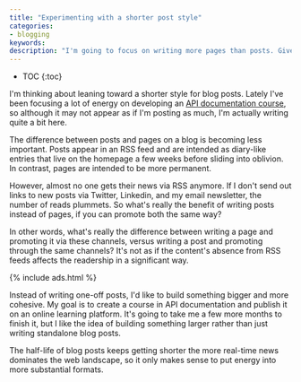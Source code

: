 ```yaml
---
title: "Experimenting with a shorter post style"
categories:
- blogging
keywords:
description: "I'm going to focus on writing more pages than posts. Given how few people use RSS, the distinction between pages and posts is becoming trivial. It makes more sense to focus my efforts on a more substantial format."
---
```


* TOC
{:toc}

I'm thinking about leaning toward a shorter style for blog posts. Lately I've been focusing a lot of energy on developing an [API documentation course](https://idratherbewriting.com/learnapidoc/), so although it may not appear as if I'm posting as much, I'm actually writing quite a bit here.

The difference between posts and pages on a blog is becoming less important. Posts appear in an RSS feed and are intended as diary-like entries that live on the homepage a few weeks before sliding into oblivion. In contrast, pages are intended to be more permanent.

However, almost no one gets their news via RSS anymore. If I don't send out links to new posts via Twitter, Linkedin, and my email newsletter, the number of reads plummets. So what's really the benefit of writing posts instead of pages, if you can promote both the same way?

In other words, what's really the difference between writing a page and promoting it via these channels, versus writing a post and promoting through the same channels? It's not as if the content's absence from RSS feeds affects the readership in a significant way.

{% include ads.html %}

Instead of writing one-off posts, I'd like to build something bigger and more cohesive. My goal is to create a  course in API documentation and publish it on an online learning platform. It's going to take me a few more months to finish it, but I like the idea of building something larger rather than just writing standalone blog posts.

The half-life of blog posts keeps getting shorter the more real-time news dominates the web landscape, so it only makes sense to put energy into more substantial formats.
